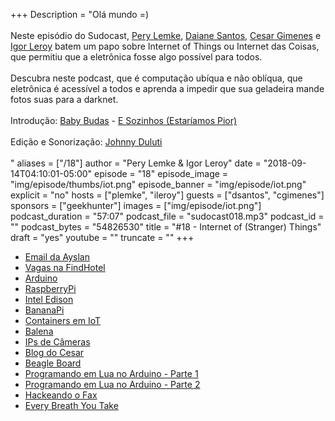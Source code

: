 +++
Description = "Olá mundo =)<br/><br/> Neste episódio do Sudocast, [Pery Lemke](https://www.twitter.com/perylemke), [Daiane Santos](https://twitter.com/wh0isdxk), [Cesar Gimenes](https://twitter.com/crgimenes) e [Igor Leroy](https://twitter.com/lerrua) batem um papo sobre Internet of Things ou Internet das Coisas, que permitiu que a eletrônica fosse algo possível para todos. <br/><br/> Descubra neste podcast, que é computação ubíqua e não oblíqua, que eletrônica é acessível a todos e aprenda a impedir que sua geladeira mande fotos suas para a darknet. <br/><br/> Introdução: [Baby Budas](https://babybudas.bandcamp.com/) - [E Sozinhos (Estaríamos Pior)](https://www.youtube.com/watch?v=6TJ3vkXCY8k) <br/><br/> Edição e Sonorização: [Johnny Duluti](https://www.youtube.com/ferraduravideo) <br/><br/>"
aliases = ["/18"]
author = "Pery Lemke & Igor Leroy"
date = "2018-09-14T04:10:01-05:00"
episode = "18"
episode_image = "img/episode/thumbs/iot.png"
episode_banner = "img/episode/iot.png"
explicit = "no"
hosts = ["plemke", "ileroy"]
guests = ["dsantos", "cgimenes"]
sponsors = ["geekhunter"]
images = ["img/episode/iot.png"]
podcast_duration = "57:07"
podcast_file = "sudocast018.mp3"
podcast_id = ""
podcast_bytes = "54826530"
title = "#18 - Internet of (Stranger) Things"
draft = "yes"
youtube = ""
truncate = ""
+++
* [Email da Ayslan](ayslan@findhotel.net)
* [Vagas na FindHotel](https://hipsters.jobs/company/1408/findhotel/)
* [Arduino](https://www.arduino.cc/)
* [RaspberryPi](https://www.raspberrypi.org/)
* [Intel Edison](https://www.embarcados.com.br/intel-edison-modulo-iot-da-intel/)
* [BananaPi](http://www.banana-pi.org/)
* [Containers em IoT](https://medium.com/devopslinks/announcing-eliot-container-platform-for-iot-devices-ad071e1917fd)
* [Balena](https://www.balena.io/)
* [IPs de Câmeras](https://rampartssecurity.com/docs/Exploiting-Foscam-IP-Cameras.pdf)
* [Blog do Cesar](https://gopher.pro.br/)
* [Beagle Board](https://beagleboard.org)
* [Programando em Lua no Arduino - Parte 1](http://pedrominatel.com.br/pt/arduino/programando-para-o-esp8266-com-o-nodemcu/)
* [Programando em Lua no Arduino - Parte 2](https://learn.adafruit.com/diy-esp8266-home-security-with-lua-and-mqtt/programming-the-esp8266-with-lua)
* [Hackeando o Fax](https://www.youtube.com/watch?v=1VDZTjngNqs)
* [Every Breath You Take](https://www.youtube.com/watch?v=CUx8_JNNKsM)